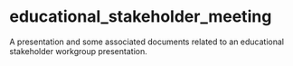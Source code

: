 # educational_stakeholder_meeting

A presentation and some associated documents related to an educational stakeholder workgroup presentation. 
